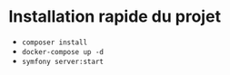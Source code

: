 # Installation rapide du projet

* `composer install`
* `docker-compose up -d`
* `symfony server:start`